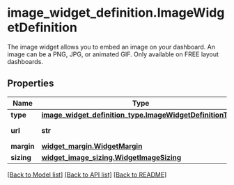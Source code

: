# image_widget_definition.ImageWidgetDefinition

The image widget allows you to embed an image on your dashboard. An image can be a PNG, JPG, or animated GIF. Only available on FREE layout dashboards.
## Properties
Name | Type | Description | Notes
------------ | ------------- | ------------- | -------------
**type** | [**image_widget_definition_type.ImageWidgetDefinitionType**](ImageWidgetDefinitionType.md) |  | 
**url** | **str** | URL of the image. | 
**margin** | [**widget_margin.WidgetMargin**](WidgetMargin.md) |  | [optional] 
**sizing** | [**widget_image_sizing.WidgetImageSizing**](WidgetImageSizing.md) |  | [optional] 

[[Back to Model list]](../README.md#documentation-for-models) [[Back to API list]](../README.md#documentation-for-api-endpoints) [[Back to README]](../README.md)


